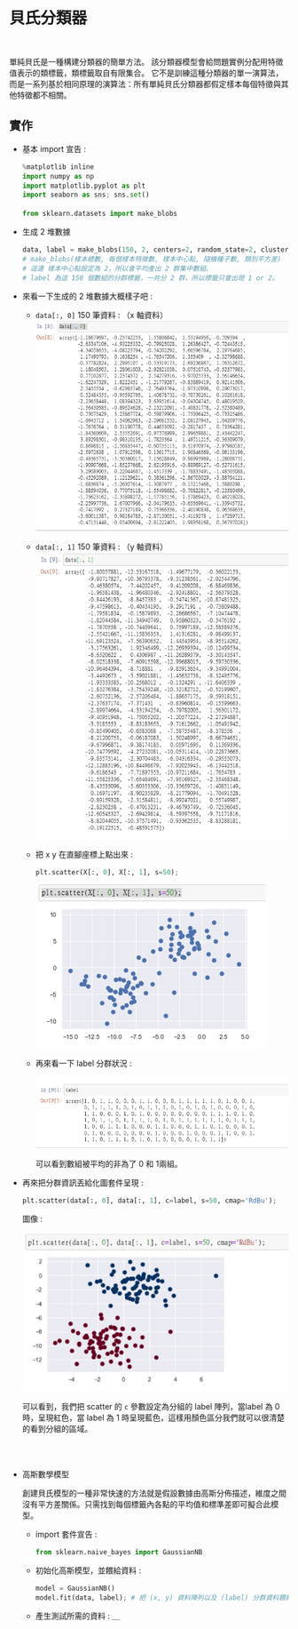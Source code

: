 # 貝氏分類器

<br>

單純貝氏是一種構建分類器的簡單方法。 該分類器模型會給問題實例分配用特徵值表示的類標籤，類標籤取自有限集合。 它不是訓練這種分類器的單一演算法，而是一系列基於相同原理的演算法：所有單純貝氏分類器都假定樣本每個特徵與其他特徵都不相關。

## 實作

* 基本 import 宣告 : 
    ```py
    %matplotlib inline
    import numpy as np
    import matplotlib.pyplot as plt
    import seaborn as sns; sns.set()

    from sklearn.datasets import make_blobs
    ```

* 生成 2 堆數據

    ```py
    data, label = make_blobs(150, 2, centers=2, random_state=2, cluster_std=1.5)
    # make_blobs(樣本總數, 每個樣本特徵數, 樣本中心點, 隨機種子數, 類別平方差)
    # 這邊 樣本中心點設定為 2，所以會平均產出 2 群集中數組。
    # label 為這 150 個數組的分群標籤，一共分 2 群，所以標籤只會出現 1 or 2。
    ```

* 來看一下生成的 2 堆數據大概樣子吧 : 

    * `data[:, 0]` 150 筆資料 : （x 軸資料）
    ![1](./imgs/bayes_1.jpg)

    * `data[:, 1]` 150 筆資料 : （y 軸資料）
    ![1](./imgs/bayes_2.jpg)

    * 把 x y 在直腳座標上點出來 : 

        ```py
        plt.scatter(X[:, 0], X[:, 1], s=50);
        ```

        ![1](./imgs/bayes_3.jpg)

    * 再來看一下 label 分群狀況 : 

        ![1](./imgs/bayes_4.jpg)

        可以看到數組被平均的非為了 0 和 1兩組。

* 再來把分群資訊丟給化圖套件呈現 : 

    ```py
    plt.scatter(data[:, 0], data[:, 1], c=label, s=50, cmap='RdBu');
    ```
    圖像 : 

    ![1](./imgs/bayes_5.jpg)

    可以看到，我們把 scatter 的 `c` 參數設定為分組的 label 陣列，當label 為 0 時，呈現紅色，當 label 為 1 時呈現藍色，這樣用顏色區分我們就可以很清楚的看到分組的區域。

    <br>
    <br>

* 高斯數學模型

    創建貝氏模型的一種非常快速的方法就是假設數據由高斯分佈描述，維度之間沒有平方差關係。只需找到每個標籤內各點的平均值和標準差即可擬合此模型。

    * import 套件宣告 : 

        ```py
        from sklearn.naive_bayes import GaussianNB
        ```

    * 初始化高斯模型，並餵給資料 : 

        ```py
        model = GaussianNB()
        model.fit(data, label); # 把 (x, y) 資料陣列以及 (label) 分群資料餵給高斯模型
        ```

    * 產生測試所需的資料 : ＿

    